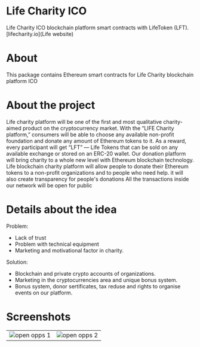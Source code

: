 # Life Charity ICO
Life Charity ICO blockchain platform smart contracts with LifeToken (LFT). [lifecharity.io](Life website)
# About
This package contains Ethereum smart contracts for Life Charity blockchain platform ICO 
# About the project
Life charity platform will be one of the first and most qualitative charity-aimed product on the
cryptocurrency market. With the “LIFE Charity platform,” consumers will be able to 
choose any available non-profit foundation and donate any amount of Ethereum
tokens to it. As a reward, every participant will get “LFT” — Life Tokens that can be
sold on any available exchange or stored on an ERC-20 wallet. 
Our donation platform will bring charity to a
whole new level with Ethereum blockchain technology.
Life blockchain charity platform will allow people to
donate their Ethereum tokens to a non-profit organizations and to people
who need help. it will also create transparency for people's donations
All the transactions inside our network will be open for public 
# Details about the idea
Problem: 
- Lack of trust 
- Problem with technical equipment 
- Marketing and motivational factor in charity. 

Solution:
- Blockchain and private crypto accounts of organizations.
- Marketing in the cryptocurrencies area and unique bonus system.
- Bonus system, donor sertificates, tax reduse and rights to organise events on our platform. 
# Screenshots 
<table>
    <tr>
        <td>
            <img alt="open opps 1" src="https://psv4.userapi.com/c848432/u218910058/docs/d18/c261f70255bc/Resurs_47-8.png?extra=Cs6GN2XFiBOrO5pwsMAhbbh1Uk-cvm7196RtqugKwypVpU_E8li3wnsJXESn7GKU2cikQwPKg7WFA6URrEoVpnJB12LlOepEtLc8URNDeC-k_A7uayomy5vSkWuZDvfDguyQiLvytBs">
        </td>
        <td>
            <img alt="open opps 2" src="https://psv4.userapi.com/c848432/u218910058/docs/d9/6948b93fae86/Resurs_48-8.png?extra=nKAolHekQ4jfiOquEmKPFXfl-iCmZBWsZr2jhNSn-2XV4YEn3bh6NUXsoXCfkk4T7h6oNrr-o-uKa1aem7tGFop276RRvxgBqcLj4M_3-bB3J0TbcuGvkxVCI4O4JZF55fG6wUY4ppc">
    
</table>
